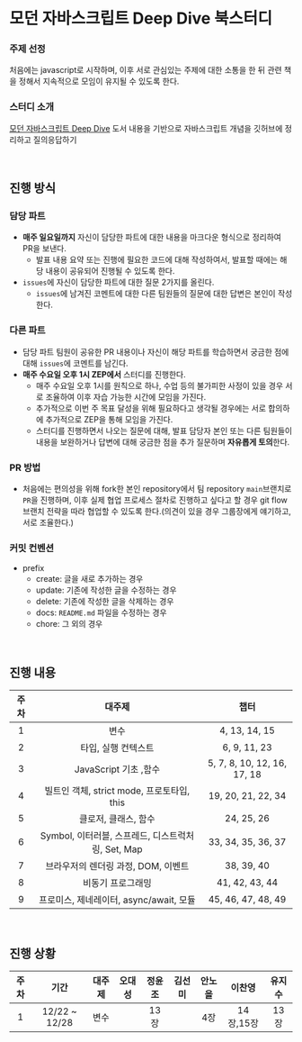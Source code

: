 # 모던 자바스크립트 Deep Dive 북스터디

### 주제 선정

처음에는 javascript로 시작하며, 이후 서로 관심있는 주제에 대한 소통을 한 뒤 관련 책을 정해서 지속적으로 모임이 유지될 수 있도록 한다.

### 스터디 소개

[모던 자바스크립트 Deep Dive](http://www.yes24.com/Product/Goods/92742567) 도서 내용을 기반으로 자바스크립트 개념을 깃허브에 정리하고 질의응답하기

<br />

## 진행 방식

### 담당 파트

- **매주 일요일까지** 자신이 담당한 파트에 대한 내용을 마크다운 형식으로 정리하여 PR을 보낸다.
  - 발표 내용 요약 또는 진행에 필요한 코드에 대해 작성하여서, 발표할 때에는 해당 내용이 공유되어 진행될 수 있도록 한다.
- `issues`에 자신이 담당한 파트에 대한 질문 2가지를 올린다.
  - `issues`에 남겨진 코멘트에 대한 다른 팀원들의 질문에 대한 답변은 본인이 작성한다.

### 다른 파트

- 담당 파트 팀원이 공유한 PR 내용이나 자신이 해당 파트를 학습하면서 궁금한 점에 대해 `issues`에 코멘트를 남긴다.
- **매주 수요일 오후 1시 ZEP에서** 스터디를 진행한다.
  - 매주 수요일 오후 1시를 원칙으로 하나, 수업 등의 불가피한 사정이 있을 경우 서로 조율하여 이후 자습 가능한 시간에 모임을 가진다.
  - 추가적으로 이번 주 목표 달성을 위해 필요하다고 생각될 경우에는 서로 합의하에 추가적으로 ZEP을 통해 모임을 가진다.
  - 스터디를 진행하면서 나오는 질문에 대해, 발표 담당자 본인 또는 다른 팀원들이 내용을 보완하거나 답변에 대해 궁금한 점을 추가 질문하며 **자유롭게 토의**한다.

### PR 방법

- 처음에는 편의성을 위해 fork한 본인 repository에서 팀 repository `main`브랜치로 `PR`을 진행하며, 이후 실제 협업 프로세스 절차로 진행하고 싶다고 할 경우 git flow 브랜치 전략을 따라 협업할 수 있도록 한다.(의견이 있을 경우 그룹장에게 얘기하고, 서로 조율한다.)

### 커밋 컨벤션

- prefix
  - create: 글을 새로 추가하는 경우
  - update: 기존에 작성한 글을 수정하는 경우
  - delete: 기존에 작성한 글을 삭제하는 경우
  - docs: `README.md` 파일을 수정하는 경우
  - chore: 그 외의 경우

<br />

## 진행 내용

| 주차 |                       대주제                       |            챕터             |
| :--: | :------------------------------------------------: | :-------------------------: |
|  1   |                        변수                        |        4, 13, 14, 15        |
|  2   |                타입, 실행 컨텍스트                 |        6, 9, 11, 23         |
|  3   |               JavaScript 기초 ,함수                | 5, 7, 8, 10, 12, 16, 17, 18 |
|  4   |     빌트인 객체, strict mode, 프로토타입, this     |     19, 20, 21, 22, 34      |
|  5   |                클로저, 클래스, 함수                |         24, 25, 26          |
|  6   | Symbol, 이터러블, 스프레드, 디스트럭처링, Set, Map |     33, 34, 35, 36, 37      |
|  7   |        브라우저의 렌더링 과정, DOM, 이벤트         |         38, 39, 40          |
|  8   |                 비동기 프로그래밍                  |       41, 42, 43, 44        |
|  9   |      프로미스, 제네레이터, async/await, 모듈       |     45, 46, 47, 48, 49      |

<br />

## 진행 상황

| 주차 |     기간      | 대주제 | 오대성 | 정윤조 | 김선미 | 안노을 |  이찬영   | 유지수 |
| :--: | :-----------: | :----: | :----: | :----: | :----: | :----: | :-------: | :----: |
|  1   | 12/22 ~ 12/28 |  변수  |        |  13장  |        |  4장   | 14장,15장 |  13장  |
